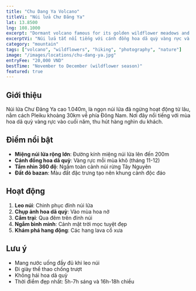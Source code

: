 ```yaml
---
title: "Chu Dang Ya Volcano"
titleVi: "Núi lửa Chư Đăng Ya"
lat: 13.8500
lng: 108.1000
excerpt: "Dormant volcano famous for its golden wildflower meadows and stunning panoramic views"
excerptVi: "Núi lửa tắt nổi tiếng với cánh đồng hoa dã quỳ vàng rực và tầm nhìn panorama tuyệt đẹp"
category: "mountain"
tags: ["volcano", "wildflowers", "hiking", "photography", "nature"]
image: "/images/locations/chu-dang-ya.jpg"
entryFee: "20,000 VND"
bestTime: "November to December (wildflower season)"
featured: true
---
```


## Giới thiệu

Núi lửa Chư Đăng Ya cao 1.040m, là ngọn núi lửa đã ngừng hoạt động từ lâu, nằm cách Pleiku khoảng 30km về phía Đông Nam. Nơi đây nổi tiếng với mùa hoa dã quỳ vàng rực vào cuối năm, thu hút hàng nghìn du khách.

## Điểm nổi bật

- **Miệng núi lửa rộng lớn**: Đường kính miệng núi lửa lên đến 200m
- **Cánh đồng hoa dã quỳ**: Vàng rực mỗi mùa khô (tháng 11-12)
- **Tầm nhìn 360 độ**: Ngắm toàn cảnh núi rừng Tây Nguyên
- **Đất đỏ bazan**: Màu đất đặc trưng tạo nên khung cảnh độc đáo

## Hoạt động

1. **Leo núi**: Chinh phục đỉnh núi lửa
2. **Chụp ảnh hoa dã quỳ**: Vào mùa hoa nở
3. **Cắm trại**: Qua đêm trên đỉnh núi
4. **Ngắm bình minh**: Cảnh mặt trời mọc tuyệt đẹp
5. **Khám phá hang động**: Các hang lava cổ xưa

## Lưu ý

- Mang nước uống đầy đủ khi leo núi
- Đi giày thể thao chống trượt
- Không hái hoa dã quỳ
- Thời điểm đẹp nhất: 5h-7h sáng và 16h-18h chiều
